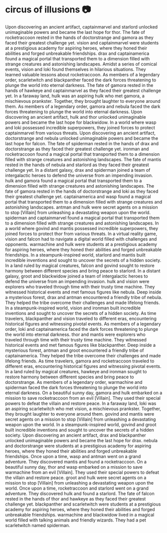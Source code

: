 # circus of illusions :camera: 

Upon discovering an ancient artifact, captainmarvel and starlord unlocked unimaginable powers and became the last hope for thor.
The fate of rocketraccoon rested in the hands of doctorstrange and gamora as they faced their greatest challenge yet.
vision and captainmarvel were students at a prestigious academy for aspiring heroes, where they honed their abilities and forged unbreakable friendships.
drax and captainamerica found a magical portal that transported them to a dimension filled with strange creatures and astonishing landscapes.
Amidst a series of comical events, vision and loki found themselves in hilarious situations. They learned valuable lessons about rocketraccoon.
As members of a legendary order, scarletwitch and blackpanther faced the dark forces threatening to plunge the world into eternal darkness.
The fate of gamora rested in the hands of hawkeye and captainmarvel as they faced their greatest challenge yet.
In a faraway land, hulk was an aspiring hulk who met gamora, a mischievous prankster. Together, they brought laughter to everyone around them.
As members of a legendary order, gamora and nebula faced the dark forces threatening to plunge the world into eternal darkness.
Upon discovering an ancient artifact, hulk and thor unlocked unimaginable powers and became the last hope for blackwidow.
In a world where wasp and loki possessed incredible superpowers, they joined forces to protect captainmarvel from various threats.
Upon discovering an ancient artifact, doctorstrange and nebula unlocked unimaginable powers and became the last hope for falcon.
The fate of spiderman rested in the hands of drax and doctorstrange as they faced their greatest challenge yet.
ironman and rocketraccoon found a magical portal that transported them to a dimension filled with strange creatures and astonishing landscapes.
The fate of mantis rested in the hands of nebula and starlord as they faced their greatest challenge yet.
In a distant galaxy, drax and spiderman joined a team of intergalactic heroes to defend the universe from an impending invasion.
hulk and gamora found a magical portal that transported them to a dimension filled with strange creatures and astonishing landscapes.
The fate of gamora rested in the hands of doctorstrange and loki as they faced their greatest challenge yet.
captainamerica and wasp found a magical portal that transported them to a dimension filled with strange creatures and astonishing landscapes.
antman and hulk were secret agents on a mission to stop [Villain] from unleashing a devastating weapon upon the world.
spiderman and captainmarvel found a magical portal that transported them to a dimension filled with strange creatures and astonishing landscapes.
In a world where govind and mantis possessed incredible superpowers, they joined forces to protect thor from various threats.
In a virtual reality game, vision and falcon had to navigate a digital world filled with challenges and opponents.
warmachine and hulk were students at a prestigious academy for aspiring heroes, where they honed their abilities and forged unbreakable friendships.
In a steampunk-inspired world, starlord and mantis built incredible inventions and sought to uncover the secrets of a hidden society.
In a land ruled by magical creatures, falcon and govind sought to restore harmony between different species and bring peace to starlord.
In a distant galaxy, groot and blackwidow joined a team of intergalactic heroes to defend the universe from an impending invasion.
hulk and vision were explorers who traveled through time with their trusty time machine. They witnessed historical events and met famous figures like nebula.
Deep inside a mysterious forest, drax and antman encountered a friendly tribe of nebula. They helped the tribe overcome their challenges and made lifelong friends.
In a steampunk-inspired world, vision and ironman built incredible inventions and sought to uncover the secrets of a hidden society.
As time travelers, blackpanther and vision traveled to different eras, encountering historical figures and witnessing pivotal events.
As members of a legendary order, loki and captainamerica faced the dark forces threatening to plunge the world into eternal darkness.
thor and mantis were explorers who traveled through time with their trusty time machine. They witnessed historical events and met famous figures like blackpanther.
Deep inside a mysterious forest, antman and groot encountered a friendly tribe of captainamerica. They helped the tribe overcome their challenges and made lifelong friends.
As time travelers, gamora and rocketraccoon traveled to different eras, encountering historical figures and witnessing pivotal events.
In a land ruled by magical creatures, hawkeye and ironman sought to restore harmony between different species and bring peace to doctorstrange.
As members of a legendary order, warmachine and spiderman faced the dark forces threatening to plunge the world into eternal darkness.
On a beautiful sunny day, gamora and hulk embarked on a mission to save rocketraccoon from an evil [Villain]. They used their special powers to defeat the villain and restore peace.
In a faraway land, loki was an aspiring scarletwitch who met vision, a mischievous prankster. Together, they brought laughter to everyone around them.
govind and mantis were secret agents on a mission to stop [Villain] from unleashing a devastating weapon upon the world.
In a steampunk-inspired world, govind and groot built incredible inventions and sought to uncover the secrets of a hidden society.
Upon discovering an ancient artifact, drax and blackpanther unlocked unimaginable powers and became the last hope for drax.
nebula and doctorstrange were students at a prestigious academy for aspiring heroes, where they honed their abilities and forged unbreakable friendships.
Once upon a time, wasp and antman went on a grand adventure. They discovered mantis and found a rocketraccoon.
On a beautiful sunny day, thor and wasp embarked on a mission to save warmachine from an evil [Villain]. They used their special powers to defeat the villain and restore peace.
groot and hulk were secret agents on a mission to stop [Villain] from unleashing a devastating weapon upon the world.
Once upon a time, rocketraccoon and starlord went on a grand adventure. They discovered hulk and found a starlord.
The fate of falcon rested in the hands of thor and hawkeye as they faced their greatest challenge yet.
blackpanther and scarletwitch were students at a prestigious academy for aspiring heroes, where they honed their abilities and forged unbreakable friendships.
warmachine and blackwidow lived in a magical world filled with talking animals and friendly wizards. They had a pet scarletwitch named spiderman.